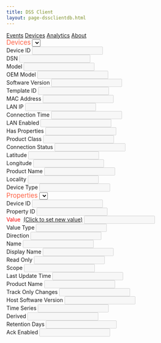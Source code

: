```yaml
---
title: DSS Client
layout: page-dssclientdb.html
---
```


<nav>
<div class="nav nav-tabs" id="nav-tab" role="tablist">
<a class="nav-item nav-link active" data-toggle="tab" href="#events-page" role="tab">Events</a>
<a class="nav-item nav-link" data-toggle="tab" href="#devices-page" role="tab">Devices</a>
<a class="nav-item nav-link" data-toggle="tab" href="#analytics-page" role="tab">Analytics</a>
<a class="nav-item nav-link" data-toggle="tab" href="#about-page" role="tab">About</a>
</div>
</nav>

<div class="tab-content">

<!-- BEGIN EVENTS PAGE -->
<div class="tab-pane fade show active" id="events-page" role="tabpanel">
</div>
<!-- END EVENTS PAGE -->

<!-- BEGIN DEVICES PAGE -->
<div class="tab-pane fade" id="devices-page" role="tabpanel">
  <div class="row">
    <div class="col-md-6">
      <div class="row">
        <div class="col-md-12">
          <label style="font-size: 120% !important;color:tomato;">Devices</label>
          <select id="select-devices" class="form-control form-control-sm"></select>
        </div>
      </div>
      <div class="row">
        <div class="col-md-12">
          <label>Device ID</label>
          <input type="text" class="form-control form-control-sm" id="device-id" disabled="true">
        </div>
      </div>
      <div class="row">
        <div class="col-md-12">
          <label>DSN</label>
          <input type="text" class="form-control form-control-sm" id="device-dsn" disabled="true">
        </div>
      </div>
      <div class="row">
        <div class="col-md-12">
          <label>Model</label>
          <input type="text" class="form-control form-control-sm" id="device-model" disabled="true">
        </div>
      </div>
      <div class="row">
        <div class="col-md-12">
          <label>OEM Model</label>
          <input type="text" class="form-control form-control-sm" id="device-oem-model" disabled="true">
        </div>
      </div>
      <div class="row">
        <div class="col-md-12">
          <label>Software Version</label>
          <input type="text" class="form-control form-control-sm" id="device-software-version" disabled="true">
        </div>
      </div>
      <div class="row">
        <div class="col-md-12">
          <label>Template ID</label>
          <input type="text" class="form-control form-control-sm" id="device-template-id" disabled="true">
        </div>
      </div>
      <div class="row">
        <div class="col-md-12">
          <label>MAC Address</label>
          <input type="text" class="form-control form-control-sm" id="device-mac-address" disabled="true">
        </div>
      </div>
      <div class="row">
        <div class="col-md-12">
          <label>LAN IP</label>
          <input type="text" class="form-control form-control-sm" id="device-lan-ip" disabled="true">
        </div>
      </div>
      <div class="row">
        <div class="col-md-12">
          <label>Connection Time</label>
          <input type="text" class="form-control form-control-sm" id="device-connection-time" disabled="true">
        </div>
      </div>
      <div class="row">
        <div class="col-md-12">
          <label>LAN Enabled</label>
          <input type="text" class="form-control form-control-sm" id="device-lan-enabled" disabled="true">
        </div>
      </div>
      <div class="row">
        <div class="col-md-12">
          <label>Has Properties</label>
          <input type="text" class="form-control form-control-sm" id="device-has-properties" disabled="true">
        </div>
      </div>
      <div class="row">
        <div class="col-md-12">
          <label>Product Class</label>
          <input type="text" class="form-control form-control-sm" id="device-product-class" disabled="true">
        </div>
      </div>
      <div class="row">
        <div class="col-md-12">
          <label>Connection Status</label>
          <input type="text" class="form-control form-control-sm" id="device-connection-status" disabled="true">
        </div>
      </div>
      <div class="row">
        <div class="col-md-12">
          <label>Latitude</label>
          <input type="text" class="form-control form-control-sm" id="device-latitude" disabled="true">
        </div>
      </div>
      <div class="row">
        <div class="col-md-12">
          <label>Longitude</label>
          <input type="text" class="form-control form-control-sm" id="device-longitude" disabled="true">
        </div>
      </div>
      <div class="row">
        <div class="col-md-12">
          <label>Product Name</label>
          <input type="text" class="form-control form-control-sm" id="device-product-name" disabled="true">
        </div>
      </div>
      <div class="row">
        <div class="col-md-12">
          <label>Locality</label>
          <input type="text" class="form-control form-control-sm" id="device-locality" disabled="true">
        </div>
      </div>
      <div class="row">
        <div class="col-md-12">
          <label>Device Type</label>
          <input type="text" class="form-control form-control-sm" id="device-type" disabled="true">
        </div>
      </div>
    </div>
    <div class="col-md-6">
      <div class="row">
        <div class="col-md-12">
          <label style="font-size: 120% !important;color:tomato;">Properties</label>
          <select id="select-properties" class="form-control form-control-sm"></select>
        </div>
      </div>
      <div class="row">
        <div class="col-md-12">
          <label>Device ID</label>
          <input type="text" class="form-control form-control-sm" id="property-device-id" disabled="true">
        </div>
      </div>
      <div class="row">
        <div class="col-md-12">
          <label>Property ID</label>
          <input type="text" class="form-control form-control-sm" id="property-id" disabled="true">
        </div>
      </div>
      <div class="row">
        <div class="col-md-12">
          <label style="color:red;">Value</label>&nbsp;&nbsp;<span id="set-property-value"><a href="">(Click to set new value)</a></span>
          <input type="text" class="form-control form-control-sm" id="property-value" disabled="true">
        </div>
      </div>
      <div class="row">
        <div class="col-md-12">
          <label>Value Type</label>
          <input type="text" class="form-control form-control-sm" id="property-value-type" disabled="true">
        </div>
      </div>
      <div class="row">
        <div class="col-md-12">
          <label>Direction</label>
          <input type="text" class="form-control form-control-sm" id="property-direction" disabled="true">
        </div>
      </div>
      <div class="row">
        <div class="col-md-12">
          <label>Name</label>
          <input type="text" class="form-control form-control-sm" id="property-db-name" disabled="true">
        </div>
      </div>
      <div class="row">
        <div class="col-md-12">
          <label>Display Name</label>
          <input type="text" class="form-control form-control-sm" id="property-display-name" disabled="true">
        </div>
      </div>
      <div class="row">
        <div class="col-md-12">
          <label>Read Only</label>
          <input type="text" class="form-control form-control-sm" id="property-read-only" disabled="true">
        </div>
      </div>
      <div class="row">
        <div class="col-md-12">
          <label>Scope</label>
          <input type="text" class="form-control form-control-sm" id="property-scope" disabled="true">
        </div>
      </div>
      <div class="row">
        <div class="col-md-12">
          <label>Last Update Time</label>
          <input type="text" class="form-control form-control-sm" id="property-last-update-time" disabled="true">
        </div>
      </div>
      <div class="row">
        <div class="col-md-12">
          <label>Product Name</label>
          <input type="text" class="form-control form-control-sm" id="property-product-name" disabled="true">
        </div>
      </div>
      <div class="row">
        <div class="col-md-12">
          <label>Track Only Changes</label>
          <input type="text" class="form-control form-control-sm" id="property-track-only-changes" disabled="true">
        </div>
      </div>
      <div class="row">
        <div class="col-md-12">
          <label>Host Software Version</label>
          <input type="text" class="form-control form-control-sm" id="property-host-software-version" disabled="true">
        </div>
      </div>
      <div class="row">
        <div class="col-md-12">
          <label>Time Series</label>
          <input type="text" class="form-control form-control-sm" id="property-time-series" disabled="true">
        </div>
      </div>
      <div class="row">
        <div class="col-md-12">
          <label>Derived</label>
          <input type="text" class="form-control form-control-sm" id="property-derived" disabled="true">
        </div>
      </div>
      <div class="row">
        <div class="col-md-12">
          <label>Retention Days</label>
          <input type="text" class="form-control form-control-sm" id="property-retention-days" disabled="true">
        </div>
      </div>
      <div class="row">
        <div class="col-md-12">
          <label>Ack Enabled</label>
          <input type="text" class="form-control form-control-sm" id="property-ack-enabled" disabled="true">
        </div>
      </div>
    </div>
  </div>
</div>
<!-- END DEVICES PAGE -->

<!-- BEGIN ANALYTICS PAGE -->
<div class="tab-pane fade" id="analytics-page" role="tabpanel">
</div>
<!-- END ANALYTICS PAGE -->

<!-- BEGIN ABOUT PAGE -->
<div class="tab-pane fade" id="about-page" role="tabpanel">
</div>
<!-- END ABOUT PAGE -->

</div>
